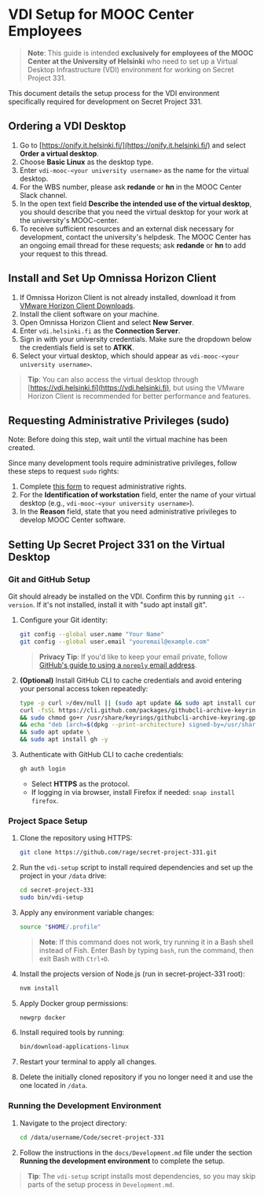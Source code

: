 # VDI Setup for MOOC Center Employees

> **Note**: This guide is intended **exclusively for employees of the MOOC Center at the University of Helsinki** who need to set up a Virtual Desktop Infrastructure (VDI) environment for working on Secret Project 331.

This document details the setup process for the VDI environment specifically required for development on Secret Project 331.

## Ordering a VDI Desktop

1. Go to [https://onify.it.helsinki.fi/](https://onify.it.helsinki.fi/) and select **Order a virtual desktop**.
2. Choose **Basic Linux** as the desktop type.
3. Enter `vdi-mooc-<your university username>` as the name for the virtual desktop.
4. For the WBS number, please ask **redande** or **hn** in the MOOC Center Slack channel.
5. In the open text field **Describe the intended use of the virtual desktop**, you should describe that you need the virtual desktop for your work at the university's MOOC-center.
6. To receive sufficient resources and an external disk necessary for development, contact the university's helpdesk. The MOOC Center has an ongoing email thread for these requests; ask **redande** or **hn** to add your request to this thread.

## Install and Set Up Omnissa Horizon Client

1. If Omnissa Horizon Client is not already installed, download it from [VMware Horizon Client Downloads](https://customerconnect.omnissa.com/downloads/info/slug/desktop_end_user_computing/omnissa_horizon_clients/8).
2. Install the client software on your machine.
3. Open Omnissa Horizon Client and select **New Server**.
4. Enter `vdi.helsinki.fi` as the **Connection Server**.
5. Sign in with your university credentials. Make sure the dropdown below the credentials field is set to **ATKK**.
6. Select your virtual desktop, which should appear as `vdi-mooc-<your university username>`.

> **Tip**: You can also access the virtual desktop through [https://vdi.helsinki.fi](https://vdi.helsinki.fi), but using the VMware Horizon Client is recommended for better performance and features.

## Requesting Administrative Privileges (sudo)

Note: Before doing this step, wait until the virtual machine has been created.

Since many development tools require administrative privileges, follow these steps to request `sudo` rights:

1. Complete [this form](https://elomake.helsinki.fi/lomakkeet/42471/lomake.html) to request administrative rights.
2. For the **Identification of workstation** field, enter the name of your virtual desktop (e.g., `vdi-mooc-<your university username>`).
3. In the **Reason** field, state that you need administrative privileges to develop MOOC Center software.

## Setting Up Secret Project 331 on the Virtual Desktop

### Git and GitHub Setup

Git should already be installed on the VDI. Confirm this by running `git --version`. If it's not installed, install it with "sudo apt install git".

1. Configure your Git identity:

   ```bash
   git config --global user.name "Your Name"
   git config --global user.email "youremail@example.com"
   ```

   > **Privacy Tip**: If you'd like to keep your email private, follow [GitHub's guide to using a `noreply` email address](https://docs.github.com/en/account-and-profile/setting-up-and-managing-your-personal-account-on-github/managing-email-preferences/setting-your-commit-email-address).

2. **(Optional)** Install GitHub CLI to cache credentials and avoid entering your personal access token repeatedly:

   ```bash
   type -p curl >/dev/null || (sudo apt update && sudo apt install curl -y)
   curl -fsSL https://cli.github.com/packages/githubcli-archive-keyring.gpg | sudo dd of=/usr/share/keyrings/githubcli-archive-keyring.gpg \
   && sudo chmod go+r /usr/share/keyrings/githubcli-archive-keyring.gpg \
   && echo "deb [arch=$(dpkg --print-architecture) signed-by=/usr/share/keyrings/githubcli-archive-keyring.gpg] https://cli.github.com/packages stable main" | sudo tee /etc/apt/sources.list.d/github-cli.list > /dev/null \
   && sudo apt update \
   && sudo apt install gh -y
   ```

3. Authenticate with GitHub CLI to cache credentials:
   ```bash
   gh auth login
   ```
   - Select **HTTPS** as the protocol.
   - If logging in via browser, install Firefox if needed: `snap install firefox`.

### Project Space Setup

1. Clone the repository using HTTPS:

   ```bash
   git clone https://github.com/rage/secret-project-331.git
   ```

2. Run the `vdi-setup` script to install required dependencies and set up the project in your `/data` drive:

   ```bash
   cd secret-project-331
   sudo bin/vdi-setup
   ```

3. Apply any environment variable changes:

   ```bash
   source "$HOME/.profile"
   ```

   > **Note**: If this command does not work, try running it in a Bash shell instead of Fish. Enter Bash by typing `bash`, run the command, then exit Bash with `Ctrl+D`.

4. Install the projects version of Node.js (run in secret-project-331 root):

   ```bash
   nvm install
   ```

5. Apply Docker group permissions:

   ```bash
   newgrp docker
   ```

6. Install required tools by running:

   ```bash
   bin/download-applications-linux
   ```

7. Restart your terminal to apply all changes.

8. Delete the initially cloned repository if you no longer need it and use the one located in `/data`.

### Running the Development Environment

1. Navigate to the project directory:

   ```bash
   cd /data/username/Code/secret-project-331
   ```

2. Follow the instructions in the `docs/Development.md` file under the section **Running the development environment** to complete the setup.

> **Tip**: The `vdi-setup` script installs most dependencies, so you may skip parts of the setup process in `Development.md`.
